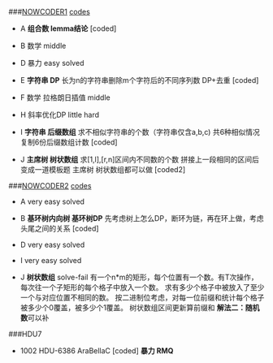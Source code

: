 ###[NOWCODER1](https://www.nowcoder.com/acm/contest/139#question)
[codes](https://github.com/RandomVar/ACM/tree/master/Contests/multi/7.19nowcoder.1)

+ A **组合数 lemma结论**  [coded]

+ B 数学 middle
+ D 暴力 easy solved

+ E **字符串 DP**
长为n的字符串删除m个字符后的不同序列数 
DP+去重
[coded]

+ F 数学 拉格朗日插值 middle
+ H 斜率优化DP little hard

+ I **字符串 后缀数组**
求不相似字符串的个数（字符串仅含a,b,c) 
共6种相似情况 复制6份后缀数组计数
[coded]

+ J **主席树 树状数组**
求[1,l],[r,n]区间内不同数的个数
拼接上一段相同的区间后变成一道模板题
主席树 树状数组都可以做
[coded2]


###[NOWCODER2](https://www.nowcoder.com/acm/contest/140#question)
[codes](https://github.com/RandomVar/ACM/tree/master/Contests/multi/7.21nowcoder.2)

+ A very easy solved

+ B **基环树内向树 基环树DP**
先考虑树上怎么DP，断环为链，再在环上做，考虑头尾之间的关系
[coded]

+ D very easy solved
+ I very easy solved

+ J **树状数组** solve-fail
有一个n*m的矩形，每个位置有一个数。有T次操作，每次往一个子矩形的每个格子中放入一个数。 求有多少个格子中被放入了至少一个与对应位置不相同的数。 
按二进制位考虑，对每一位前缀和统计每个格子被多少个0覆盖，被多少个1覆盖。
树状数组区间更新算前缀和
**解法二：随机数**可以补

###HDU7
+ 1002 HDU-6386 AraBellaC  [coded]
**暴力 RMQ**


